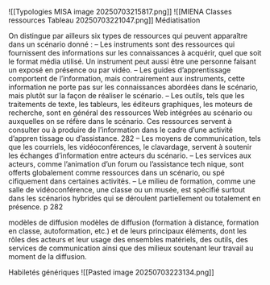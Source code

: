 
![[Typologies MISA image 20250703215817.png]]    ![[MIENA Classes ressources Tableau 20250703221047.png]] 
Médiatisation

On distingue par ailleurs six types de ressources qui peuvent apparaître dans un scénario donné :
– Les instruments sont des ressources qui fournissent des informations sur les connaissances à acquérir, quel que soit le format média utilisé. Un instrument peut aussi être une personne faisant un exposé en présence ou par vidéo. 
– Les guides d’apprentissage comportent de l’information, mais contrairement aux instruments, cette information ne porte pas sur les connaissances abordées dans le scénario, mais plutôt sur la façon de réaliser le scénario.
– Les outils, tels que les traitements de texte, les tableurs, les éditeurs graphiques, les moteurs de recherche, sont en général des ressources Web intégrées au scénario ou auxquelles on se réfère dans le scénario. Ces ressources servent à consulter ou à produire de l’information dans le cadre d’une activité d’appren tissage ou d’assistance. 282 
– Les moyens de communication, tels que les courriels, les vidéoconférences, le clavardage, servent à soutenir les échanges d’information entre acteurs du scénario.
– Les services aux acteurs, comme l’animation d’un forum ou l’assistance tech nique, sont offerts globalement comme ressources dans un scénario, ou spé cifiquement dans certaines activités.
– Le milieu de formation, comme une salle de vidéoconférence, une classe ou un musée, est spécifié surtout dans les scénarios hybrides qui se déroulent partiellement ou totalement en présence. p 282

modèles de diffusion
modèles de diffusion (formation à distance, formation en classe, autoformation, etc.) et de leurs principaux éléments, dont les rôles des acteurs et leur usage des ensembles matériels, des outils, des services de communication ainsi que des milieux soutenant leur travail au moment de la diffusion.

Habiletés génériques
![[Pasted image 20250703223134.png]]